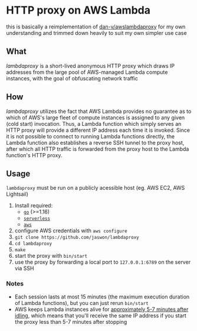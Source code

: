 # HTTP proxy on AWS Lambda

this is basically a reimplementation of [dan-v/awslambdaproxy](https://github.com/dan-v/awslambdaproxy) 
for my own understanding and trimmed down heavily to suit my own simpler use case

## What

*lambdaproxy* is a short-lived anonymous HTTP proxy which draws IP addresses from the large pool of AWS-managed Lambda compute instances,
with the goal of obfuscating network traffic

## How

*lambdaproxy* utilizes the fact that AWS Lambda provides no guarantee as to which of AWS's large fleet of compute instances is assigned to any given (cold start) invocation.
Thus, a Lambda function which simply serves an HTTP proxy will provide a different IP address each time it is invoked.
Since it is not possible to connect to running Lambda functions directly, the Lambda function also establishes a reverse SSH tunnel to the proxy host, 
after which all HTTP traffic is forwarded from the proxy host to the Lambda function's HTTP proxy.

## Usage

`lambdaproxy` must be run on a publicly acessible host (eg. AWS EC2, AWS Lightsail)

1. Install required: 
   - [`go`](https://golang.org/doc/install) (>=1.16)
   - [`serverless`](https://www.serverless.com/framework/docs/getting-started/)
   - [`aws`](https://docs.aws.amazon.com/cli/latest/userguide/install-cliv2-linux.html)
2. configure AWS credentials with `aws configure`
3. `git clone https://github.com/jaswon/lambdaproxy`
4. `cd lambdaproxy`
5. `make`
6. start the proxy with `bin/start`
7. use the proxy by forwarding a local port to `127.0.0.1:6789` on the server via SSH

### Notes
- Each session lasts at most 15 minutes (the maximum execution duration of Lambda functions), but you can just rerun `bin/start`
- AWS keeps Lambda instances alive for [approximately 5-7 minutes after idling](https://mikhail.io/serverless/coldstarts/aws/intervals/), 
which means that you'll receive the same IP address if you start the proxy less than 5-7 minutes after stopping
